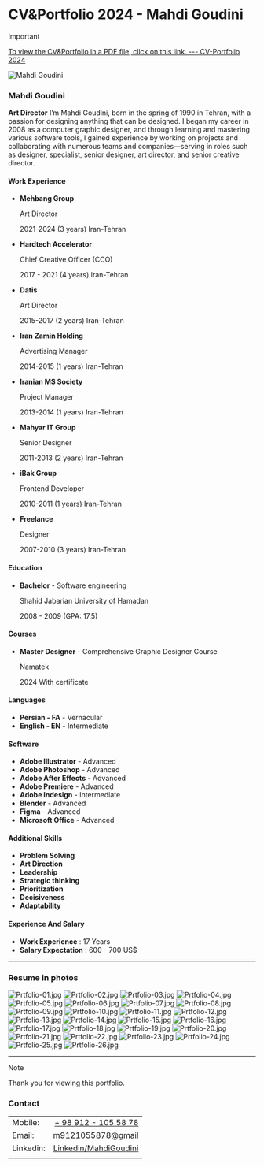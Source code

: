 # CV&Portfolio 2024 - Mahdi Goudini

> [!IMPORTANT]
> [To view the CV&Portfolio in a PDF file, click on this link. --- CV-Portfolio 2024](https://raw.githubusercontent.com/M9121055878/CV-Portfolio/main/MahdiGoudini2024.pdf)

![Mahdi Goudini](img/MahdiGoudini.png)
### Mahdi Goudini
**Art Director**
I’m Mahdi Goudini, born in the spring of 1990 in Tehran, with a passion for designing anything that can be designed. I began my career in 2008 as a computer graphic designer, and through learning and mastering various software tools, I gained experience by working on projects and collaborating with numerous teams and companies—serving in roles such as designer, specialist, senior designer, art director, and senior creative director.

#### Work Experience

- **Mehbang Group**

  Art Director
  
  2021-2024 (3 years) Iran-Tehran

- **Hardtech Accelerator**

  Chief Creative Officer (CCO)

  2017 - 2021 (4 years) Iran-Tehran

- **Datis**

  Art Director
  
  2015-2017 (2 years) Iran-Tehran

- **Iran Zamin Holding**

  Advertising Manager
  
  2014-2015 (1 years) Iran-Tehran

- **Iranian MS Society**

  Project Manager
  
  2013-2014 (1 years) Iran-Tehran

- **Mahyar IT Group**

  Senior Designer
  
  2011-2013 (2 years) Iran-Tehran

- **iBak Group**

  Frontend Developer
  
  2010-2011 (1 years) Iran-Tehran

- **Freelance**

  Designer
  
  2007-2010 (3 years) Iran-Tehran

#### Education

- **Bachelor** - Software engineering

  Shahid Jabarian University of Hamadan
  
  2008 - 2009 (GPA: 17.5)

#### Courses

- **Master Designer** - Comprehensive Graphic Designer Course

  Namatek
  
  2024 With certificate

#### Languages

- **Persian - FA** - Vernacular
- **English - EN** - Intermediate

#### Software

- **Adobe Illustrator** - Advanced
- **Adobe Photoshop** - Advanced
- **Adobe After Effects** - Advanced
- **Adobe Premiere** - Advanced
- **Adobe Indesign** - Intermediate
- **Blender** - Advanced
- **Figma** - Advanced
- **Microsoft Office** - Advanced

#### Additional Skills

- **Problem Solving**
- **Art Direction**
- **Leadership**
- **Strategic thinking**
- **Prioritization**
- **Decisiveness**
- **Adaptability**

#### Experience And Salary

- **Work Experience** : 17 Years
- **Salary Expectation** : 600 - 700 US$

_____

### Resume in photos

![Prtfolio-01.jpg](img/Prtfolio-01.jpg)
![Prtfolio-02.jpg](img/Prtfolio-02.jpg)
![Prtfolio-03.jpg](img/Prtfolio-03.jpg)
![Prtfolio-04.jpg](img/Prtfolio-04.jpg)
![Prtfolio-05.jpg](img/Prtfolio-05.jpg)
![Prtfolio-06.jpg](img/Prtfolio-06.jpg)
![Prtfolio-07.jpg](img/Prtfolio-07.jpg)
![Prtfolio-08.jpg](img/Prtfolio-08.jpg)
![Prtfolio-09.jpg](img/Prtfolio-09.jpg)
![Prtfolio-10.jpg](img/Prtfolio-10.jpg)
![Prtfolio-11.jpg](img/Prtfolio-11.jpg)
![Prtfolio-12.jpg](img/Prtfolio-12.jpg)
![Prtfolio-13.jpg](img/Prtfolio-13.jpg)
![Prtfolio-14.jpg](img/Prtfolio-14.jpg)
![Prtfolio-15.jpg](img/Prtfolio-15.jpg)
![Prtfolio-16.jpg](img/Prtfolio-16.jpg)
![Prtfolio-17.jpg](img/Prtfolio-17.jpg)
![Prtfolio-18.jpg](img/Prtfolio-18.jpg)
![Prtfolio-19.jpg](img/Prtfolio-19.jpg)
![Prtfolio-20.jpg](img/Prtfolio-20.jpg)
![Prtfolio-21.jpg](img/Prtfolio-21.jpg)
![Prtfolio-22.jpg](img/Prtfolio-22.jpg)
![Prtfolio-23.jpg](img/Prtfolio-23.jpg)
![Prtfolio-24.jpg](img/Prtfolio-24.jpg)
![Prtfolio-25.jpg](img/Prtfolio-25.jpg)
![Prtfolio-26.jpg](img/Prtfolio-26.jpg)

_____

> [!NOTE]
> Thank you for viewing this portfolio.

### Contact

|           |                                                                               |
| :---      |                                                                          ---: |
| Mobile:   |                                     [+ 98 912 - 105 58 78](tel:+989121055878) |
| Email:    |                             [m9121055878@gmail](mailto:m9121055878@gmail.com) |
| Linkedin: | [Linkedin/MahdiGoudini](https://www.linkedin.com/in/mahdi-goudini-518b1218b/) |
|           |                                                                               |
